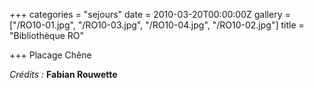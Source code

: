 +++
categories = "sejours"
date = 2010-03-20T00:00:00Z
gallery = ["/RO10-01.jpg", "/RO10-03.jpg", "/RO10-04.jpg", "/RO10-02.jpg"]
title = "Bibliothèque RO"

+++
Placage Chêne

_Crédits :_ **Fabian Rouwette**